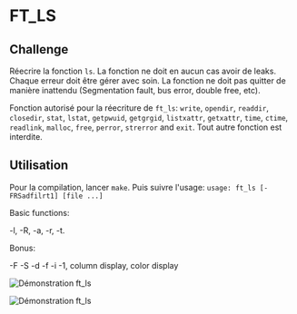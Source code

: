 # FT_LS

## Challenge

Réecrire la fonction `ls`.
La fonction ne doit en aucun cas avoir de leaks. 
Chaque erreur doit être gérer avec soin. 
La fonction ne doit pas quitter de manière inattendu (Segmentation fault, bus error, double free, etc).

Fonction autorisé pour la réecriture de `ft_ls`:
`write`, `opendir`, `readdir`, `closedir`, `stat`, `lstat`, `getpwuid`, `getgrgid`, `listxattr`, `getxattr`, `time`, `ctime`, `readlink`, `malloc`, `free`, `perror`, `strerror` and `exit`.
Tout autre fonction est interdite.

## Utilisation

Pour la compilation, lancer `make`.
Puis suivre l'usage: 
`usage: ft_ls [-FRSadfilrt1] [file ...]` 

Basic functions:

-l, -R, -a, -r, -t.

Bonus:

-F -S -d -f -i -1, column display, color display

![Démonstration ft_ls](https://gitlab.com/fchancel/ft_ls/raw/master/img/ft_ls1.gif)

![Démonstration ft_ls](https://gitlab.com/fchancel/ft_ls/raw/master/img/ft_ls2.gif)